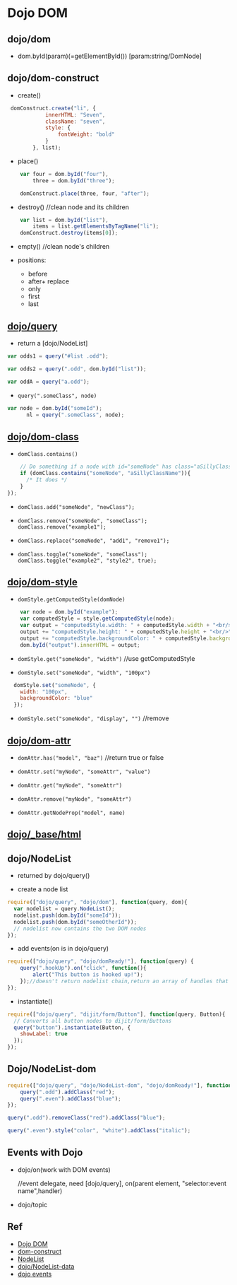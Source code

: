 
# Dojo DOM

## dojo/dom

+ dom.byId(param)(=getElementById())  [param:string/DomNode]

## dojo/dom-construct

+ create()

```js
 domConstruct.create("li", {
            innerHTML: "Seven",
            className: "seven",
            style: {
                fontWeight: "bold"
            }
        }, list);

```
+ place()

```js
    var four = dom.byId("four"),
        three = dom.byId("three");

    domConstruct.place(three, four, "after");
```

+ destroy()  //clean node and its children

```js
    var list = dom.byId("list"),
        items = list.getElementsByTagName("li");
    domConstruct.destroy(items[0]);
```

+ empty() //clean node's children

+ positions:

    + before
    + after+ replace
    + only
    + first
    + last

## [dojo/query](http://dojotoolkit.org/reference-guide/1.10/dojo/query.html#dojo-query)

+ return a [dojo/NodeList]

```js
var odds1 = query("#list .odd");

var odds2 = query(".odd", dom.byId("list"));

var oddA = query("a.odd");

```

+ `query(".someClass", node)`

```js
var node = dom.byId("someId");
      nl = query(".someClass", node);
```

## [dojo/dom-class](http://dojotoolkit.org/reference-guide/1.10/dojo/dom-class.html)

+ `domClass.contains()`

```js
    // Do something if a node with id="someNode" has class="aSillyClassName" present
    if (domClass.contains("someNode", "aSillyClassName")){
      /* It does */
    }
});
```

+ `domClass.add("someNode", "newClass");`

+ `domClass.remove("someNode", "someClass");   domClass.remove("example1");`

+ `domClass.replace("someNode", "add1", "remove1");`

+ `domClass.toggle("someNode", "someClass");  domClass.toggle("example2", "style2", true);`

## [dojo/dom-style](http://dojotoolkit.org/reference-guide/1.10/dojo/dom-style.html#dojo-dom-style-get)

+ `domStyle.getComputedStyle(domNode)`

```js
    var node = dom.byId("example");
    var computedStyle = style.getComputedStyle(node);
    var output = "computedStyle.width: " + computedStyle.width + "<br/>";
    output += "computedStyle.height: " + computedStyle.height + "<br/>";
    output += "computedStyle.backgroundColor: " + computedStyle.backgroundColor + "<br/>";
    dom.byId("output").innerHTML = output;
```

+ `domStyle.get("someNode", "width")` //use getComputedStyle

+ `domStyle.set("someNode", "width", "100px")`

```js
  domStyle.set("someNode", {
    width: "100px",
    backgroundColor: "blue"
  });
```
+ `domStyle.set("someNode", "display", "")` //remove

## [dojo/dom-attr](http://dojotoolkit.org/reference-guide/1.10/dojo/dom-attr.html#dojo-dom-attr-get)

+ `domAttr.has("model", "baz")` //return true or false

+ `domAttr.set("myNode", "someAttr", "value")`

+ `domAttr.get("myNode", "someAttr")`

+ `domAttr.remove("myNode", "someAttr")`

+ `domAttr.getNodeProp("model", name)`

## [dojo/_base/html](http://dojotoolkit.org/reference-guide/1.10/dojo/_base/html.html#dojo-base-html)

## dojo/NodeList 

+ returned by dojo/query()

+ create a node list
```js
require(["dojo/query", "dojo/dom"], function(query, dom){
  var nodelist = query.NodeList();
  nodelist.push(dom.byId("someId"));
  nodelist.push(dom.byId("someOtherId"));
  // nodelist now contains the two DOM nodes
});
```

+ add events(on is in dojo/query)
```js
require(["dojo/query", "dojo/domReady!"], function(query) {
    query(".hookUp").on("click", function(){
        alert("This button is hooked up!");
    });//doesn't return nodelist chain,return an array of handles that can be removed
});
```

+ instantiate()

```js
require(["dojo/query", "dijit/form/Button"], function(query, Button){
  // Converts all button nodes to dijit/form/Buttons
  query("button").instantiate(Button, {
    showLabel: true
  });
});
```

## Dojo/NodeList-dom

```js
require(["dojo/query", "dojo/NodeList-dom", "dojo/domReady!"], function(query) {
    query(".odd").addClass("red");
    query(".even").addClass("blue");
});

query(".odd").removeClass("red").addClass("blue");

query(".even").style("color", "white").addClass("italic");
```

## Events with Dojo

+ dojo/on(work with DOM events)

   //event delegate, need [dojo/query], on(parent element, "selector:event name",handler) 

+ dojo/topic



## Ref

+ [Dojo DOM](http://dojotoolkit.org/documentation/tutorials/1.10/dom_functions/index.html)
+ [dom-construct](http://dojotoolkit.org/reference-guide/1.10/dojo/dom-construct.html#dojo-dom-construct-place)
+ [NodeList](http://dojotoolkit.org/reference-guide/1.10/dojo/NodeList.html)
+ [dojo/NodeList-data](http://dojotoolkit.org/reference-guide/1.10/dojo/NodeList-data.html#dojo-nodelist-data)
+ [dojo events](http://dojotoolkit.org/documentation/tutorials/1.10/events/)
